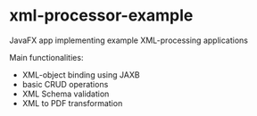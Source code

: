# xml-processor-example
JavaFX app implementing example XML-processing applications

Main functionalities:
* XML-object binding using JAXB
* basic CRUD operations
* XML Schema validation
* XML to PDF transformation
